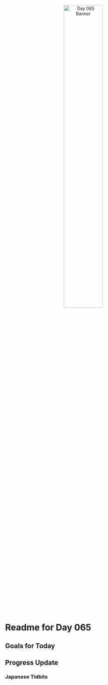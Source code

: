 <div align="center">
 <img src="../..Images/image_065.jpg" alt="Day 065 Banner" width="50%">
</div>

# Readme for Day 065

## Goals for Today

## Progress Update

### Japanese Tidbits

